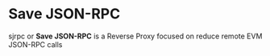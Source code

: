 # Save JSON-RPC

sjrpc or **Save JSON-RPC** is a Reverse Proxy focused on reduce remote EVM JSON-RPC calls
